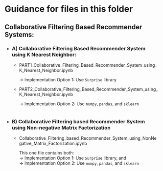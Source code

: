# Guidance for files in this folder
## Collaborative Filtering Based Recommender Systems:

-  ### A) Collaborative Filtering Based Recommender System using K Nearest Neighbor:
   -  PART1_Collaborative_Filtering_Based_Recommender_System_using_K_Nearest_Neighbor.ipynb
      
      → Implementation Option 1: Use `Surprise` library
      
      
   -  PART2_Collaborative_Filtering_Based_Recommender_System_using_K_Nearest_Neighbor.ipynb
      
      → Implementation Option 2: Use `numpy`, `pandas`, and `sklearn`
      <br><br>

-  ### B) Collaborative Filtering based Recommender System using Non-negative Matrix Factorization
   -  Collaborative_Filtering_based_Recommender_System_using_NonNegative_Matrix_Factorization.ipynb
   
      This one file contains both:<br>
      → Implementation Option 1: Use `Surprise` library, and<br>
      → Implementation Option 2: Use `numpy`, `pandas`, and `sklearn`
